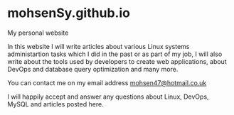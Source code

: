 # mohsenSy.github.io
My personal website

In this website I will write articles about various Linux systems administartion tasks which
I did in the past or as part of my job, I will also write about the tools used by developers
to create web applications, about DevOps and database query optimization and many more.

You can contact me on my email address mohsen47@hotmail.co.uk

I will happily accept and answer any questions about Linux, DevOps, MySQL and articles posted here.

